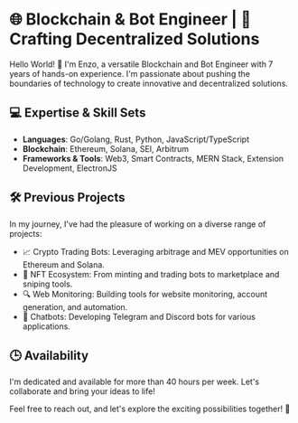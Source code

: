 # 🌐 Blockchain & Bot Engineer | 💼 Crafting Decentralized Solutions

Hello World! 👋 I'm Enzo, a versatile Blockchain and Bot Engineer with 7 years of hands-on experience. I'm passionate about pushing the boundaries of technology to create innovative and decentralized solutions.

## 💻 Expertise & Skill Sets
- **Languages**: Go/Golang, Rust, Python, JavaScript/TypeScript
- **Blockchain**: Ethereum, Solana, SEI, Arbitrum
- **Frameworks & Tools**: Web3, Smart Contracts, MERN Stack, Extension Development, ElectronJS

## 🛠️ Previous Projects
In my journey, I've had the pleasure of working on a diverse range of projects:
- 📈 Crypto Trading Bots: Leveraging arbitrage and MEV opportunities on Ethereum and Solana.
- 🚀 NFT Ecosystem: From minting and trading bots to marketplace and sniping tools.
- 🔍 Web Monitoring: Building tools for website monitoring, account generation, and automation.
- 🤖 Chatbots: Developing Telegram and Discord bots for various applications.

## 🕒 Availability
I'm dedicated and available for more than 40 hours per week. Let's collaborate and bring your ideas to life!

Feel free to reach out, and let's explore the exciting possibilities together! 🚀
